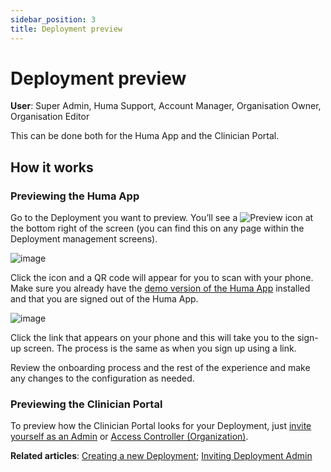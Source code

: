 ```yaml
---
sidebar_position: 3
title: Deployment preview 
---
```

# Deployment preview
**User**: Super Admin, Huma Support, Account Manager, Organisation Owner, Organisation Editor


This can be done both for the Huma App and the Clinician Portal. 
## How it works
### Previewing the Huma App​
Go to the Deployment you want to preview. You’ll see a ![Preview](./assets/Preview.png) icon at the bottom right of the screen (you can find this on any page within the Deployment management screens).

![image](./assets/Preview01.png)

Click the icon and a QR code will appear for you to scan with your phone. Make sure you already have the [demo version of the Huma App](https://humatherapeutics.atlassian.net/wiki/spaces/HUM/pages/2155413529/.RPM+-+Patient+App+and+Clinician+Portal+Demo) installed and that you are signed out of the Huma App.

![image](./assets/Preview02.png)

Click the link that appears on your phone and this will take you to the sign-up screen. The process is the same as when you sign up using a link.

Review the onboarding process and the rest of the experience and make any changes to the configuration as needed.
### Previewing the Clinician Portal
To preview how the Clinician Portal looks for your Deployment, just [invite yourself as an Admin](./inviting-deployment-admins.md) or [Access Controller (Organization)](../../managing-organisations/inviting-staff-to-an-organisation.md). 

**Related articles**: [Creating a new Deployment](../general-settings/creating-a-new-deployment.md); [Inviting Deployment Admin](./inviting-deployment-admins.md)
